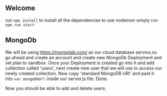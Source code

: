 
## Welcome

run `npm install` to install all the dependencies
to use nodemon simply run `npm run start`

## MongoDb

We will be using <https://mongolab.com/> as our cloud database service,so go ahead and create an account and create new MongoDb Deployment and set plan to sandbox.
Once your Deployment is created go into it and add collection called 'users', next create new user that we will use to access our newly created collection.
Now copy 'standard MongoDB URI' and past it into `var mongoDbUrl` inside our server.js file. Done.

Now you should be able to add and delete users.
